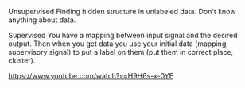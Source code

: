 Unsupervised
  Finding hidden structure in unlabeled data. Don't know anything about data.

Supervised
  You have a mapping between input signal and the desired output.
  Then when you get data you use your initial data (mapping, supervisory signal) to put a label on them (put them in correct place, cluster).

https://www.youtube.com/watch?v=H9H6s-x-0YE
